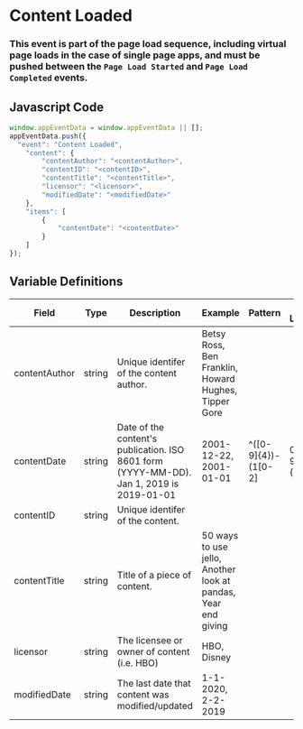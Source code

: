 # Content Loaded

### This event is part of the page load sequence, including virtual page loads in the case of single page apps, and must be pushed between the `Page Load Started` and `Page Load Completed` events.

## Javascript Code
```js
window.appEventData = window.appEventData || [];
appEventData.push({
  "event": "Content Loaded",
    "content": {
        "contentAuthor": "<contentAuthor>",
        "contentID": "<contentID>",
        "contentTitle": "<contentTitle>",
        "licensor": "<licensor>",
        "modifiedDate": "<modifiedDate>"
    },
    "items": [
        {
            "contentDate": "<contentDate>"
        }
    ]
});
```

## Variable Definitions

|Field|Type|Description|Example|Pattern|Min Length|Max Length|Minimum|Maximum|Multiple Of|
| --- | --- | --- | --- | --- | --- | --- | --- | --- | --- |
|contentAuthor|string|Unique identifer of the content author.|Betsy Ross, Ben Franklin, Howard Hughes, Tipper Gore|||||||
|contentDate|string|Date of the content's publication. ISO 8601 form \(YYYY-MM-DD\). Jan 1, 2019 is 2019-01-01|2001-12-22, 2001-01-01|^([0-9]{4})-(1[0-2]|0[1-9])-(3[01]|0[1-9]|[12][0-9])$||||||
|contentID|string|Unique identifer of the content.||||||||
|contentTitle|string|Title of a piece of content. |50 ways to use jello, Another look at pandas, Year end giving|||||||
|licensor|string|The licensee or owner of content \(i.e. HBO\)|HBO, Disney|||||||
|modifiedDate|string|The last date that content was modified\/updated|1-1-2020, 2-2-2019|||||||



